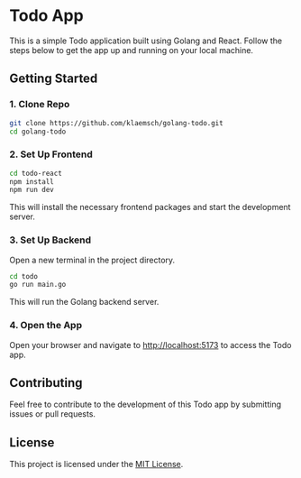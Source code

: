 # Todo App

This is a simple Todo application built using Golang and React. Follow the steps below to get the app up and running on your local machine.

## Getting Started

### 1. Clone Repo

```bash
git clone https://github.com/klaemsch/golang-todo.git
cd golang-todo
```

### 2. Set Up Frontend

```bash
cd todo-react
npm install
npm run dev
```

This will install the necessary frontend packages and start the development server.

### 3. Set Up Backend

Open a new terminal in the project directory.

```bash
cd todo
go run main.go
```

This will run the Golang backend server.

### 4. Open the App

Open your browser and navigate to [http://localhost:5173](http://localhost:5173) to access the Todo app.

## Contributing

Feel free to contribute to the development of this Todo app by submitting issues or pull requests.

## License

This project is licensed under the [MIT License](LICENSE).